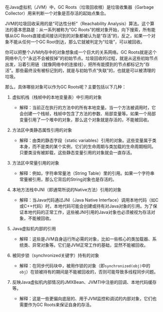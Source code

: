 
在Java虚拟机（JVM）中，GC Roots（垃圾回收根）是垃圾收集器（Garbage Collector）用来判断一个对象是否存活的起始点集合。

JVM的垃圾回收采用的是“可达性分析”（Reachability Analysis）算法。这个算法的基本思路是：从一系列被称为“GC Roots”的根对象开始，向下搜索，所有能够从GC Roots直接或间接访问到的对象都被认为是“存活”的，反之，如果一个对象不能从任何一个GC Root到达，那么它就被判定为“垃圾”，可以被回收。

你可以把整个JVM内存中的对象想象成一个巨大的关系网络。GC Roots就是这个网络中几个“永远不会被拔掉”的初始节点。垃圾回收的过程，就是从这些初始节点出发，沿着引用链（就像网络中的连接线），把所有能摸到的节点都标记为“存活”。那些最终没有被标记到的，就是与初始节点“失联”的，也就是可以被清理的垃圾。

那么，具体哪些对象可以作为GC Roots呢？主要包括以下几种：

1.  虚拟机栈（栈帧中的本地变量表）中引用的对象
    *   解释：当前正在执行的方法中的所有本地变量。当一个方法被调用时，它会创建一个栈帧，栈帧中包含了方法的参数、局部变量等。如果一个局部变量引用了一个堆中的对象，那么这个对象就是存活的，不能被回收。

2.  方法区中类静态属性引用的对象
    *   解释：由类的静态字段（static variables）引用的对象。这些变量属于类本身，而不是类的某个实例，它们的生命周期与类加载的生命周期相同。只要类没有被卸载，这些静态变量引用的对象就会一直存活。

3.  方法区中常量引用的对象
    *   解释：例如，字符串常量池（String Table）里的引用。如果一个字符串常量被引用，那么它背后的String对象也是存活的。

4.  本地方法栈中JNI（即通常所说的Native方法）引用的对象
    *   解释：当Java代码通过JNI（Java Native Interface）调用本地代码（如C或C++代码）时，本地代码可能会创建或持有对Java对象的引用。为了保证本地代码的正常工作，这些被JNI引用的Java对象也必须被视为存活对象，不能被回收。

5.  Java虚拟机内部的引用
    *   解释：这些是JVM自身运行所必需的对象，比如一些核心的类加载器、系统类、异常对象等。它们是JVM正常工作的基础，显然不能被回收。

6.  被同步锁（synchronized关键字）持有的对象
    *   解释：在同步代码块中，被用作锁的对象（即`synchronized(obj)`中的`obj`）在锁被持有的期间是不能被回收的，否则可能导致多线程同步问题。

7.  反映Java虚拟机内部情况的JMXBean、JVMTI中注册的回调、本地代码缓存等。
    *   解释：这是一些更偏向底层的、用于JVM监控和调试的内部对象，它们也需要作为GC Roots来保证自身的存活。
